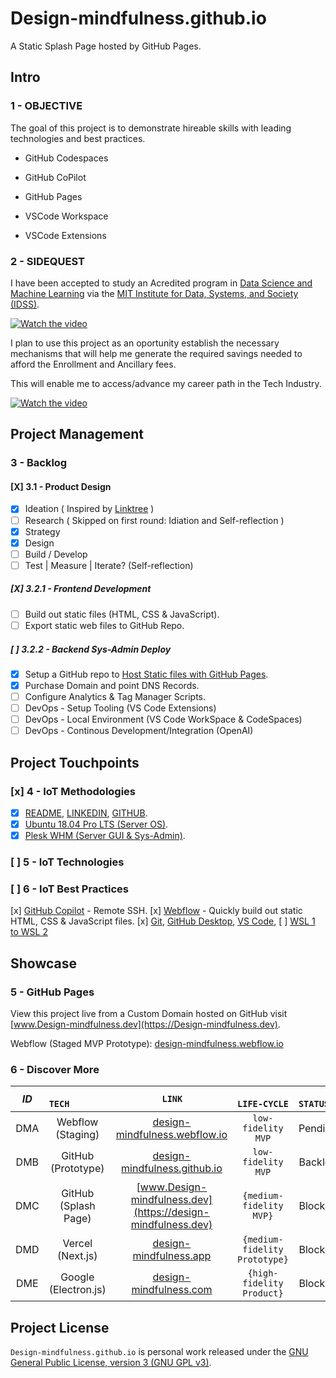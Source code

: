 # Design-mindfulness.github.io

A Static Splash Page hosted by GitHub Pages.

<!-- <img src="https://img.shields.io/badge/build-passing-brightgreen" alt="Build Passing"> <img src="https://img.shields.io/badge/test-passing-brightgreen" alt="Test Passing"> <img src="https://img.shields.io/badge/node-14.15.5-brightgreen" alt="HTML, CSS & JavaScript"> <img src="https://img.shields.io/badge/webpack-4.46.0-blue" alt="Webpack V4.46.0"> -->

## Intro

### 1 - OBJECTIVE

The goal of this project is to demonstrate hireable skills with leading technologies and best practices.

- GitHub Codespaces
- GitHub CoPilot
- GitHub Pages

- VSCode Workspace
- VSCode Extensions

### 2 - SIDEQUEST

I have been accepted to study an Acredited program in [Data Science and Machine Learning](https://www.mygreatlearning.com/mit-data-science-and-machine-learning-program?user_cookie_uuid=0d485c68-b571-46b1-a3d3-b865ab3ab7af) via the [MIT Institute for Data, Systems, and Society (IDSS)](https://idss.mit.edu/).

[![Watch the video](https://d1vwxdpzbgdqj.cloudfront.net/assets/mit-dsml/certificate-17c52a003472c4ada8ad2db72f4d162ee3146b1e83a14d68716785fb500f03bc.png)](https://youtu.be/vt5fpE0bzSY)

I plan to use this project as an oportunity establish the necessary mechanisms that will help me generate the required savings needed to afford the Enrollment and Ancillary fees.

This will enable me to access/advance my career path in the Tech Industry.

[![Watch the video][def]](https://youtu.be/vt5fpE0bzSY)

## Project Management

### 3 - Backlog

#### [X] 3.1 - Product Design

* [x] Ideation ( Inspired by [Linktree](https://linktr.ee/) )
* [ ] Research ( Skipped on first round: Idiation and Self-reflection )
* [x] Strategy
* [X] Design
* [ ] Build / Develop
* [ ] Test | Measure | Iterate? (Self-reflection)

##### [X]  3.2.1 - Frontend Development

* [ ] Build out static files (HTML, CSS & JavaScript).
* [ ] Export static web files to GitHub Repo.

##### [ ]  3.2.2 - Backend Sys-Admin Deploy

*[x] Setup a GitHub repo to [Host Static files with GitHub Pages](https://docs.github.com/en/pages).
*[x] Purchase Domain and point DNS Records.
*[ ] Configure Analytics & Tag Manager Scripts.
*[ ] DevOps - Setup Tooling (VS Code Extensions)
*[ ] DevOps - Local Environment (VS Code WorkSpace & CodeSpaces)
*[ ] DevOps - Continous Development/Integration (OpenAI)

## Project Touchpoints

### [x] 4 - IoT Methodologies

-[x] [README](https://), [LINKEDIN](https://), [GITHUB](https://).
-[x] [Ubuntu 18.04 Pro LTS (Server OS)](https://cloud.google.com/blog/products/compute/ubuntu-pro-available-on-google-cloud).
-[x] [Plesk WHM (Server GUI & Sys-Admin)](https://www.plesk.com/blog/various/install-plesk-linux/#cli).

### [ ] 5 - IoT Technologies

### [ ]  6 - IoT Best Practices

[x] [GitHub Copilot](https://shell.cloud.google.com/) - Remote SSH.
[x] [Webflow](https://webflow.com/designer) - Quickly build out static HTML, CSS & JavaScript files.
[x] [Git](https://git-scm.com/), [GitHub Desktop](https://desktop.github.com/), [VS Code](https://code.visualstudio.com/),
[ ] [WSL 1 to WSL 2](https://docs.microsoft.com/en-gb/windows/wsl/compare-versions)

## Showcase

<!-- 
Handy | Laptop
:-: | :-:
<video src='video1.mov' width=144/> | <video src='video2.mp4' width=288/>

type | *A* | *B*
:---: | :---: | :---:
abc |![img](assets/some-image-n1.png){width=200px}|![img](assets/some-image-n2.png){width=200px}
def |![img](assets/some-image-n3.png){width=200px}|![img](assets/some-image-n4.png){width=200px}

|`          Handy           `|`          Laptop          `|
|----|---------|
|<video src='video1.mov' width=144/>|<video src='video2.mp4' width=288/>|

[![Demo CountPages alpha](https://share.gifyoutube.com/KzB6Gb.gif)](https://www.youtube.com/watch?v=ek1j272iAmc) -->

### 5 - GitHub Pages

View this project live from a Custom Domain hosted on GitHub visit [www.Design-mindfulness.dev](https://Design-mindfulness.dev).

Webflow (Staged MVP Prototype):
[design-mindfulness.webflow.io](https://design-mindfulness.weblow.io)

### 6 - Discover More

*ID* |`          TECH           `|`          LINK           `|`          LIFE-CYCLE           `|`          STATUS           `
:--: | :-----------------------: | :-----------------------: | :---: | :---:
DMA | Webflow (Staging) | [design-mindfulness.webflow.io](https://design-mindfulness.weblow.io) | `low-fidelity MVP` | Pending
DMB | GitHub (Prototype) | [design-mindfulness.github.io](https://design-mindfulness.github.io) | `low-fidelity MVP` | Backlog
DMC | GitHub (Splash Page) | [www.Design-mindfulness.dev](https://design-mindfulness.dev) | `{medium-fidelity MVP}` | Blocked
DMD | Vercel (Next.js) | [design-mindfulness.app](https://#coming-soon?eta=23Q3) | `{medium-fidelity Prototype}` | Blocked
DME | Google (Electron.js) | [design-mindfulness.com](https://#coming-soon?eta=23Q2) | `{high-fidelity Product}` | Blocked

## Project License

`Design-mindfulness.github.io` is personal work released under the [GNU General Public License, version 3 (GNU GPL v3)](https://www.gnu.org/licenses/gpl-3.0.html).

[def]: https://d1vwxdpzbgdqj.cloudfront.net/assets/mit-dsml/certificate-17c52a003472c4ada8ad2db72f4d162ee3146b1e83a14d68716785fb500f03bc.png